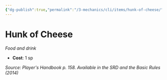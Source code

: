 ```yaml
---
{"dg-publish":true,"permalink":"/3-mechanics/cli/items/hunk-of-cheese/","tags":["ttrpg-cli/compendium/src/5e/phb","ttrpg-cli/item/gear/food-and-drink","ttrpg-cli/item/rarity/none"]}
---
```


# Hunk of Cheese
*Food and drink*  


- **Cost**: 1 sp

*Source: Player's Handbook p. 158. Available in the <span title='Systems Reference Document (5.1)'>SRD</span> and the Basic Rules (2014)*